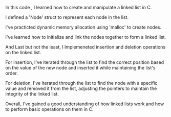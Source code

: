 
In this code , I learned how to create and manipulate a linked list in C. 

I defined a 'Node' struct to represent each node in the list. 

I've practicted dynamic memory allocation using 'malloc' to create nodes.

I've learned how to initialize and link the nodes together to form a linked list.

And Last but not the least, I Implemeneted insertion and deletion operations on the linked list. 

For insertion, I've iterated through the list to find the correct position based on the value of the new node and inserted it while maintaining the list's order.

For deletion, I've iterated through the list to find the node with a specific value and removed it from the list, adjusting the pointers to maintain the integrity of the linked list.

Overall, I've gained a good understanding of how linked lists work and how to perform basic operations on them in C. 